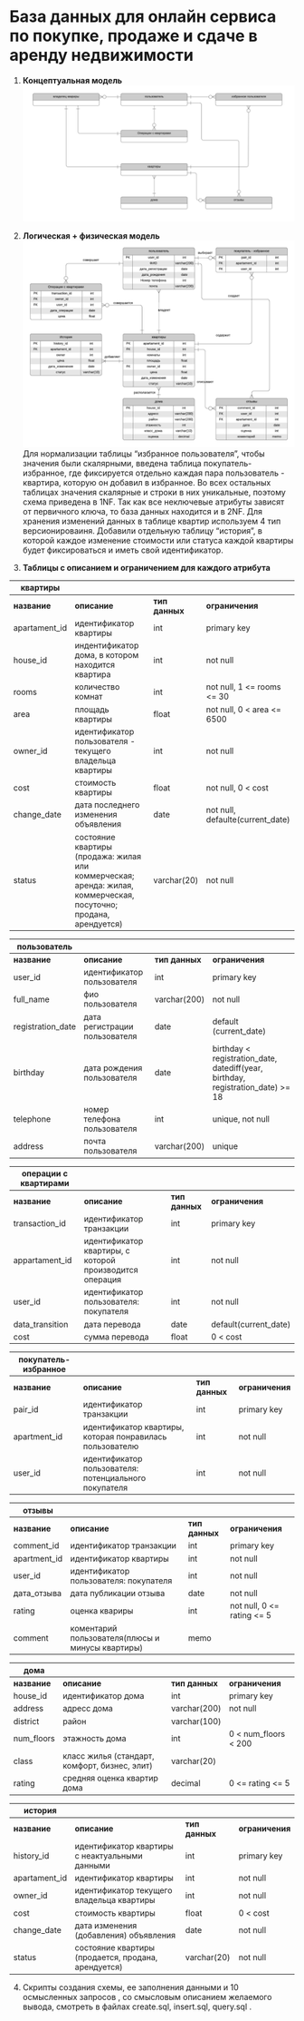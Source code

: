# База данных для онлайн сервиса по покупке, продаже и сдаче в аренду недвижимости
1. **Концептуальная модель**
  ![Image 1](concept_model.jpg)
2. **Логическая + физическая модель**
  ![Image 2](logic_model.png)
Для нормализации таблицы “избранное пользователя”, чтобы значения были скалярными, введена таблица покупатель-избранное, где фиксируется отдельно каждая пара пользователь - квартира, которую он добавил в избранное. Во всех остальных таблицах значения скалярные и строки в них уникальные, поэтому схема приведена в 1NF.
Так как все неключевые атрибуты зависят от первичного ключа, то база данных находится и в 2NF.
Для хранения изменений данных в таблице квартир используем 4 тип версионироваиня. Добавили отдельную таблицу “история”, в которой каждое изменение стоимости или статуса каждой квартиры будет фиксироваться и иметь свой идентификатор.

3. **Таблицы с описанием и ограничением для каждого атрибута**

|квартиры  ||||
| ---------|---------|---------|---------|
| **название**  | **описание** | **тип данных** | **ограничения** |
|apartament_id|идентификатор квартиры|int|primary key|
|house_id|индентификатор дома, в котором находится квартира|int|not null|
|rooms|количество комнат|int|not null, 1 <= rooms <= 30|
|area|площадь квартиры|float|not null, 0 < area <= 6500|
|owner_id|идентификатор пользователя - текущего владельца квартиры|int|not null|
|cost|стоимость квартиры|float|not null, 0 < cost|
|change_date|дата последнего изменения объявления|date|not null, defaulte(current_date)|
|status|состояние квартиры (продажа: жилая или коммерческая; аренда: жилая, коммерческая, посуточно; продана, арендуется)|varchar(20)|not null|


|пользователь  ||||
| ---------|---------|---------|---------|
| **название**  | **описание** | **тип данных** | **ограничения** |
|user_id|идентификатор пользователя|int|primary key|
|full_name|фио пользователя|varchar(200)|not null|
|registration_date|дата регистрации пользователя|date|default (current_date)|
|birthday|дата рождения пользователя|date|birthday < registration_date, datediff(year, birthday, registration_date) >= 18|
|telephone|номер телефона пользователя|int|unique, not null|
|address|почта пользователя|varchar(200)|unique|

|операции с квартирами ||||
| ---------|---------|---------|---------|
| **название**  | **описание** | **тип данных** | **ограничения** |
|transaction_id|идентификатор транзакции|int|primary key|
|appartament_id|идентификатор квартиры, с которой  производится операция|int|not null|
|user_id|идентификатор пользователя: покупателя|int|not null|
|data_transition|дата перевода|date|default(current_date)|
|cost|сумма перевода|float|0 < cost|

|покупатель-избранное ||||
| ---------|---------|---------|---------|
| **название**  | **описание** | **тип данных** | **ограничения** |
|pair_id|идентификатор транзакции|int|primary key|
|apartment_id|идентификатор квартиры, которая понравилась пользователю|int|not null|
|user_id|идентификатор пользователя: потенциального покупателя|int|not null|

|отзывы ||||
| ---------|---------|---------|---------|
| **название**  | **описание** | **тип данных** | **ограничения** |
|comment_id|идентификатор транзакции|int|primary key|
|apartment_id|идентификатор квартиры|int|not null|
|user_id|идентификатор пользователя: покупателя|int|not null|
|дата_отзыва|дата публикации отзыва|date|not null|
|rating|оценка квариры|int|not null, 0 <= rating <= 5|
|comment|коментарий пользователя(плюсы и минусы квартиры)|memo||

|дома ||||
| ---------|---------|---------|---------|
| **название**  | **описание** | **тип данных** | **ограничения** |
|house_id|идентификатор дома|int|primary key|
|address|адресс дома|varchar(200)|not null|
|district|район|varchar(100)||
|num_floors|этажность дома|int|0 < num_floors < 200|
|class|класс жилья (стандарт, комфорт, бизнес, элит)|varchar(20)||
|rating|средняя оценка квартир дома|decimal|0 <= rating <= 5|


|история ||||
| ---------|---------|---------|---------|
| **название**  | **описание** | **тип данных** | **ограничения** |
|history_id|идентификатор квартиры с неактуальными данными|int|primary key|
|apartament_id|идентификатор квартиры|int|not  null|
|owner_id|идентификатор текущего владельца квартиры|int|not null|
|cost|стоимость квартиры|float|0 < cost|
|change_date|дата изменения (добавления) объявления|date|not null|
|status|состояние квартиры (продается, продана, арендуется)|varchar(20)|not null|

4. Скрипты создания схемы, ее заполнения данными и 10 осмысленных запросов , со смысловым описанием желаемого вывода, смотреть в файлах create.sql, insert.sql, query.sql .







